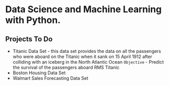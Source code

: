 # Data Science and Machine Learning with Python. 

## Projects To Do
 - Titanic Data Set - this data set provides the data on all the passengers who were aboard on the Titanic when it sank on 15 April 1912 after colliding with an iceberg in the North Atlantic Ocean
 ``` Objective ``` - Predict the survival of the passengers aboard RMS Titanic
 - Boston Housing Data Set
 - Walmart Sales Forecasting Data Set
